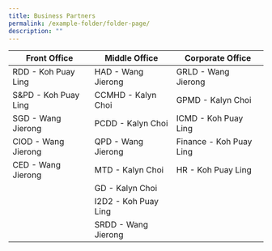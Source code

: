 ```yaml
---
title: Business Partners
permalink: /example-folder/folder-page/
description: ""
---
```

| Front Office | Middle Office | Corporate Office |
| -------- | -------- | -------- |
| RDD - Koh Puay Ling   | HAD - Wang Jierong     | GRLD - Wang Jierong   |
| S&PD - Koh Puay Ling | CCMHD - Kalyn Choi | GPMD - Kalyn Choi |
| SGD - Wang Jierong     | PCDD - Kalyn Choi     | ICMD - Koh Puay Ling     |
| CIOD - Wang Jierong     | QPD - Wang Jierong     | Finance - Koh Puay Ling    |
| CED - Wang Jierong     | MTD - Kalyn Choi     |   HR - Koh Puay Ling   |
|  | GD - Kalyn Choi     |      |
|  |  I2D2 - Koh Puay Ling   |     |
|  |  SRDD - Wang Jierong   |     |